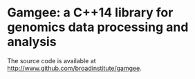 # Gamgee: a C++14 library for genomics data processing and analysis

The source code is available at http://www.github.com/broadinstitute/gamgee.
